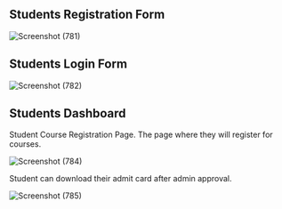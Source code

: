 ## Students Registration Form

![Screenshot (781)](https://github.com/wassi10/Student-Management/assets/91429665/ef46b218-0e23-4f0c-8ae3-80c6aa58b7c4)

## Students Login Form
![Screenshot (782)](https://github.com/wassi10/Student-Management/assets/91429665/4bb631e7-9447-44c5-8b76-332abed55284)

## Students Dashboard
Student Course Registration Page. The page where they will register for courses.

![Screenshot (784)](https://github.com/wassi10/Student-Management/assets/91429665/8b8b79cd-f613-4d5d-99ff-f089aebf83ca)

Student can download their admit card after admin approval.

![Screenshot (785)](https://github.com/wassi10/Student-Management/assets/91429665/1b9aedb1-2c2d-4a9b-ba57-17c3e91e60b0)



